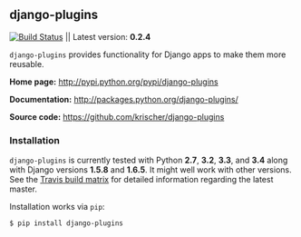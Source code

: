 ## django-plugins

[![Build Status](https://travis-ci.org/krischer/django-plugins.svg?branch=master)](https://travis-ci.org/krischer/django-plugins) || Latest version: **0.2.4**

`django-plugins` provides functionality for Django apps to make them more
reusable.

**Home page:** http://pypi.python.org/pypi/django-plugins

**Documentation:** http://packages.python.org/django-plugins/

**Source code:** https://github.com/krischer/django-plugins

### Installation

`django-plugins` is currently tested with Python **2.7**, **3.2**, **3.3**, and **3.4** along with Django versions **1.5.8** and **1.6.5**. It might well work with other versions. See the [Travis build matrix](https://travis-ci.org/krischer/django-plugins) for detailed information regarding the latest master.


Installation works via `pip`:

```bash
$ pip install django-plugins
```
